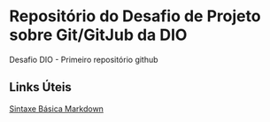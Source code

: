 # Repositório do Desafio de Projeto sobre Git/GitJub da DIO

Desafio DIO - Primeiro repositório github


## Links Úteis
[Sintaxe Básica Markdown](http://www.markdownguide.org/basic-sinstax/)
